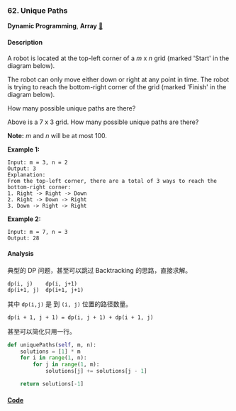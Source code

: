 ### 62. Unique Paths

**Dynamic Programming**, **Array**    [🧡](https://leetcode.com/problems/unique-paths)    

#### Description

A robot is located at the top-left corner of a _m_ x _n_ grid (marked 'Start' in the diagram below).

The robot can only move either down or right at any point in time. The robot is trying to reach the bottom-right corner of the grid (marked 'Finish' in the diagram below).

How many possible unique paths are there?

Above is a 7 x 3 grid. How many possible unique paths are there?

**Note:** _m_ and _n_ will be at most 100.

**Example 1:**

```
Input: m = 3, n = 2
Output: 3
Explanation:
From the top-left corner, there are a total of 3 ways to reach the bottom-right corner:
1. Right -> Right -> Down
2. Right -> Down -> Right
3. Down -> Right -> Right
```

**Example 2:**

```
Input: m = 7, n = 3
Output: 28
```

#### Analysis

典型的 DP 问题，甚至可以跳过 Backtracking 的思路，直接求解。

```
dp(i, j)    dp(i, j+1)
dp(i+1, j)  dp(i+1, j+1)
```

其中 `dp(i,j)` 是 到 `(i, j)` 位置的路径数量。

`dp(i + 1, j + 1) = dp(i, j + 1) + dp(i + 1, j)`

甚至可以简化只用一行。

```python
def uniquePaths(self, m, n):
    solutions = [1] * m
    for i in range(1, n):
        for j in range(1, m):
            solutions[j] += solutions[j - 1]

    return solutions[-1]
```

#### [Code](../python/62.%20Unique%20Paths.py)
